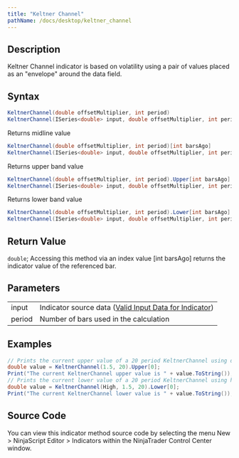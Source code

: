 ```yaml
---
title: "Keltner Channel"
pathName: /docs/desktop/keltner_channel
---
```


## Description

Keltner Channel indicator is based on volatility using a pair of values placed as an "envelope" around the data field.

## Syntax

```csharp
KeltnerChannel(double offsetMultiplier, int period)
KeltnerChannel(ISeries<double> input, double offsetMultiplier, int period)
```

Returns midline value

```csharp
KeltnerChannel(double offsetMultiplier, int period)[int barsAgo]
KeltnerChannel(ISeries<double> input, double offsetMultiplier, int period)[int barsAgo]
```

Returns upper band value

```csharp
KeltnerChannel(double offsetMultiplier, int period).Upper[int barsAgo]
KeltnerChannel(ISeries<double> input, double offsetMultiplier, int period).Upper[int barsAgo]
```

Returns lower band value

```csharp
KeltnerChannel(double offsetMultiplier, int period).Lower[int barsAgo]
KeltnerChannel(ISeries<double> input, double offsetMultiplier, int period).Lower[int barsAgo]
```

## Return Value

`double`; Accessing this method via an index value [int barsAgo] returns the indicator value of the referenced bar.

## Parameters

|  |  |
| --- | --- |
| input | Indicator source data ([Valid Input Data for Indicator](/docs/desktop/valid_input_data_for_indicator)) |
| period | Number of bars used in the calculation |

## Examples

```csharp
// Prints the current upper value of a 20 period KeltnerChannel using default price type
double value = KeltnerChannel(1.5, 20).Upper[0];
Print("The current KeltnerChannel upper value is " + value.ToString());
// Prints the current lower value of a 20 period KeltnerChannel using high price type
double value = KeltnerChannel(High, 1.5, 20).Lower[0];
Print("The current KeltnerChannel lower value is " + value.ToString());
```

## Source Code

You can view this indicator method source code by selecting the menu New > NinjaScript Editor > Indicators within the NinjaTrader Control Center window.
